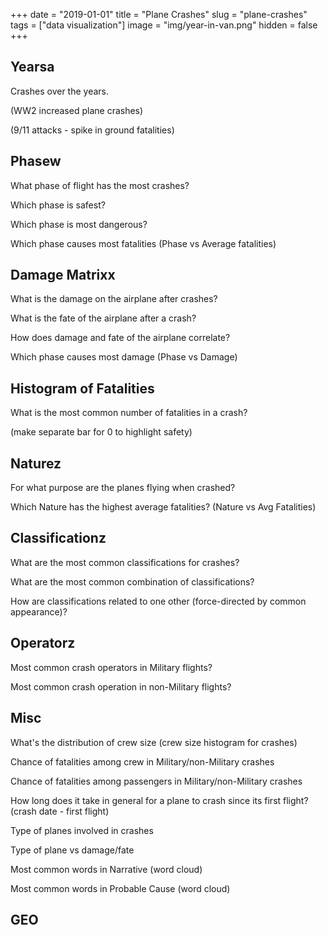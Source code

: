 +++
date = "2019-01-01"
title = "Plane Crashes"
slug = "plane-crashes"
tags = ["data visualization"]
image = "img/year-in-van.png"
hidden = false
+++

## Yearsa

Crashes over the years.

(WW2 increased plane crashes)

(9/11 attacks - spike in ground fatalities)

<div id="years"></div>

## Phasew

What phase of flight has the most crashes?

Which phase is safest?

Which phase is most dangerous?

Which phase causes most fatalities (Phase vs Average fatalities)

<div id="phase"></div>

## Damage Matrixx

What is the damage on the airplane after crashes?

What is the fate of the airplane after a crash?

How does damage and fate of the airplane correlate?

Which phase causes most damage (Phase vs Damage)

<div id="damage-matrix"></div>

## Histogram of Fatalities

What is the most common number of fatalities in a crash?

(make separate bar for 0 to highlight safety)

<div id="fat-hist"></div>

## Naturez

For what purpose are the planes flying when crashed?

Which Nature has the highest average fatalities? (Nature vs Avg Fatalities)

<div id="nature"></div>

## Classificationz

What are the most common classifications for crashes?

What are the most common combination of classifications?

How are classifications related to one other (force-directed by common appearance)?

## Operatorz

Most common crash operators in Military flights?

Most common crash operation in non-Military flights?

## Misc

What's the distribution of crew size (crew size histogram for crashes)

Chance of fatalities among crew in Military/non-Military crashes

Chance of fatalities among passengers in Military/non-Military crashes

How long does it take in general for a plane to crash since its first flight? (crash date - first flight)

Type of planes involved in crashes

Type of plane vs damage/fate

Most common words in Narrative (word cloud)

Most common words in Probable Cause (word cloud)

## GEO

<script src="http://localhost:9001/bundle.js"></script>
<!-- <script src="bundle.js"></script> -->
